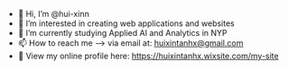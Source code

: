 - 👋 Hi, I’m @hui-xinn
- 👀 I’m interested in creating web applications and websites
- 🌱 I’m currently studying Applied AI and Analytics in NYP
- 📫 How to reach me --> via email at: huixintanhx@gmail.com
- 💞️ View my online profile here: https://huixintanhx.wixsite.com/my-site

<!---
hui-xinn/hui-xinn is a ✨ special ✨ repository because its `README.md` (this file) appears on your GitHub profile.
You can click the Preview link to take a look at your changes.
--->
